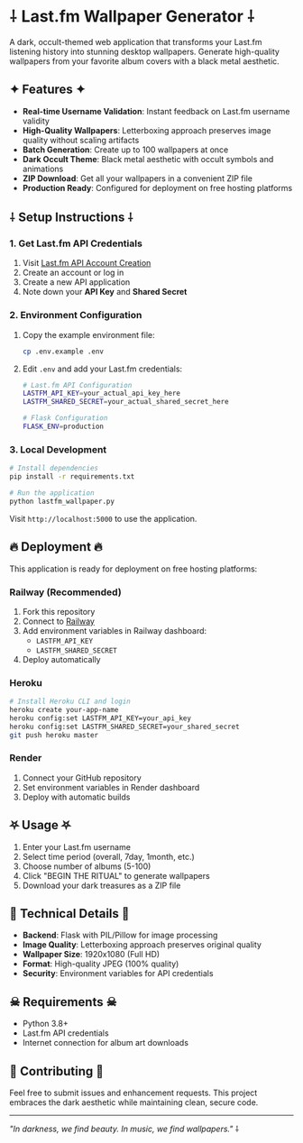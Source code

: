 # ⸸ Last.fm Wallpaper Generator ⸸

A dark, occult-themed web application that transforms your Last.fm listening history into stunning desktop wallpapers. Generate high-quality wallpapers from your favorite album covers with a black metal aesthetic.

## ✦ Features ✦

- **Real-time Username Validation**: Instant feedback on Last.fm username validity
- **High-Quality Wallpapers**: Letterboxing approach preserves image quality without scaling artifacts
- **Batch Generation**: Create up to 100 wallpapers at once
- **Dark Occult Theme**: Black metal aesthetic with occult symbols and animations
- **ZIP Download**: Get all your wallpapers in a convenient ZIP file
- **Production Ready**: Configured for deployment on free hosting platforms

## ⸸ Setup Instructions ⸸

### 1. Get Last.fm API Credentials

1. Visit [Last.fm API Account Creation](https://www.last.fm/api/account/create)
2. Create an account or log in
3. Create a new API application
4. Note down your **API Key** and **Shared Secret**

### 2. Environment Configuration

1. Copy the example environment file:
   ```bash
   cp .env.example .env
   ```

2. Edit `.env` and add your Last.fm credentials:
   ```bash
   # Last.fm API Configuration
   LASTFM_API_KEY=your_actual_api_key_here
   LASTFM_SHARED_SECRET=your_actual_shared_secret_here
   
   # Flask Configuration
   FLASK_ENV=production
   ```

### 3. Local Development

```bash
# Install dependencies
pip install -r requirements.txt

# Run the application
python lastfm_wallpaper.py
```

Visit `http://localhost:5000` to use the application.

## 🔥 Deployment 🔥

This application is ready for deployment on free hosting platforms:

### Railway (Recommended)
1. Fork this repository
2. Connect to [Railway](https://railway.app)
3. Add environment variables in Railway dashboard:
   - `LASTFM_API_KEY`
   - `LASTFM_SHARED_SECRET`
4. Deploy automatically

### Heroku
```bash
# Install Heroku CLI and login
heroku create your-app-name
heroku config:set LASTFM_API_KEY=your_api_key
heroku config:set LASTFM_SHARED_SECRET=your_shared_secret
git push heroku master
```

### Render
1. Connect your GitHub repository
2. Set environment variables in Render dashboard
3. Deploy with automatic builds

## ⛧ Usage ⛧

1. Enter your Last.fm username
2. Select time period (overall, 7day, 1month, etc.)
3. Choose number of albums (5-100)
4. Click "BEGIN THE RITUAL" to generate wallpapers
5. Download your dark treasures as a ZIP file

## 🖤 Technical Details 🖤

- **Backend**: Flask with PIL/Pillow for image processing
- **Image Quality**: Letterboxing approach preserves original quality
- **Wallpaper Size**: 1920x1080 (Full HD)
- **Format**: High-quality JPEG (100% quality)
- **Security**: Environment variables for API credentials

## ☠ Requirements ☠

- Python 3.8+
- Last.fm API credentials
- Internet connection for album art downloads

## 🔮 Contributing 🔮

Feel free to submit issues and enhancement requests. This project embraces the dark aesthetic while maintaining clean, secure code.

---

*"In darkness, we find beauty. In music, we find wallpapers."* ⸸ 